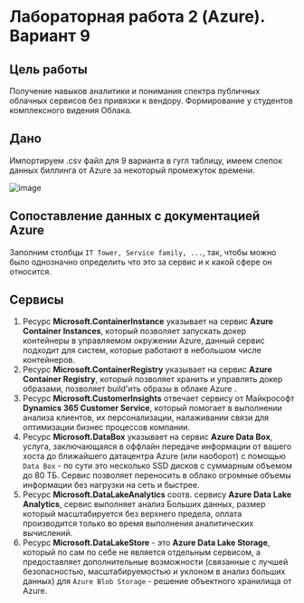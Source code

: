 # Лабораторная работа 2 (Azure). Вариант 9

## Цель работы
Получение навыков аналитики и понимания спектра публичных облачных сервисов без привязки к вендору. Формирование у студентов комплексного видения Облака. 

## Дано

Импортируем .csv файл для 9 варианта в гугл таблицу, имеем слепок данных биллинга от Azure за некоторый промежуток времени.

![image](https://github.com/user-attachments/assets/2e84dfd1-5f4d-4a09-b228-b8511ffa2dfe)

## Сопоставление данных с документацией Azure

Заполним столбцы `IT Tower, Service family, ...`, так, чтобы можно было однозначно определить что это за сервис и к какой сфере он относится.

## Сервисы

1. Ресурс **Microsoft.ContainerInstance** указывает на сервис **Azure Container Instances**, который позволяет запускать докер контейнеры в управляемом окружении Azure, данный сервис подходит для систем, которые работают в небольшом числе контейнеров.
2. Ресурс **Microsoft.ContainerRegistry** указывает на сервис **Azure Container Registry**, который позволяет хранить и управлять докер образами, позволяет build'ить образы в облаке Azure .
3. Ресурс **Microsoft.CustomerInsights** отвечает сервису от Майкрософт **Dynamics 365 Customer Service**, который помогает в выполнении анализа клиентов, их персонализации, налаживании связи для оптимизации бизнес процессов компании.
4. Ресурс **Microsoft.DataBox** указывает на сервис **Azure Data Box**, услуга, заключающаяся в оффлайн передаче информации от вашего хоста до ближайшего датацентра Azure (или наоборот) с помощью `Data Box` - по сути это несколько SSD дисков с суммарным объемом до 80 ТБ. Сервис позволяет переносить в облако огромные объемы информации без нагрузки на сеть и быстрее.
5. Ресурс **Microsoft.DataLakeAnalytics** соотв. сервису **Azure Data Lake Analytics**, сервис выполняет анализ Больших данных, размер который масштабируется без верхнего предела, оплата производится только во время выполнения аналитических вычислений.
6. Ресурс **Microsoft.DataLakeStore** - это **Azure Data Lake Storage**, который по сам по себе не является отдельным сервисом, а предоставляет дополнительные возможности (связанные с лучшей безопасностью, масштабируемостью и уклоном в анализ больших данных) для `Azure Blob Storage` - решение объектного хранилища от Azure.
